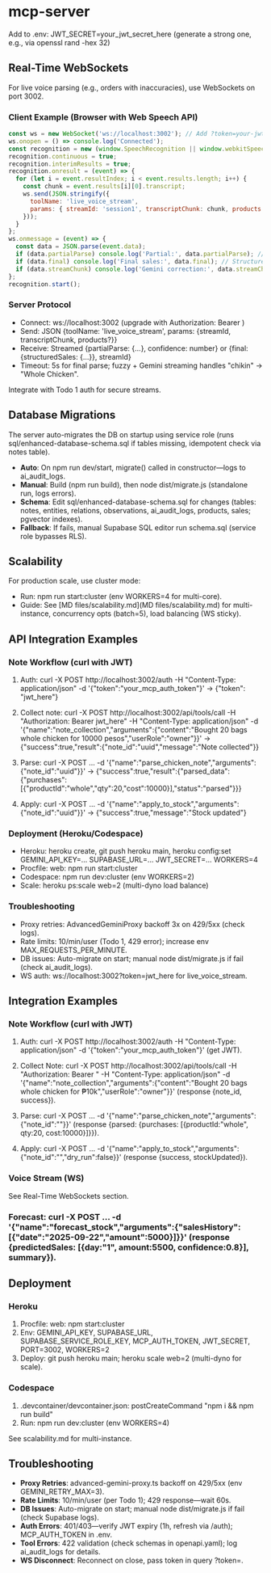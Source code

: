 # mcp-server

Add to .env:
JWT_SECRET=your_jwt_secret_here (generate a strong one, e.g., via openssl rand -hex 32)

## Real-Time WebSockets

For live voice parsing (e.g., orders with inaccuracies), use WebSockets on port 3002.

### Client Example (Browser with Web Speech API)
```javascript
const ws = new WebSocket('ws://localhost:3002'); // Add ?token=your-jwt for auth
ws.onopen = () => console.log('Connected');
const recognition = new (window.SpeechRecognition || window.webkitSpeechRecognition)();
recognition.continuous = true;
recognition.interimResults = true;
recognition.onresult = (event) => {
  for (let i = event.resultIndex; i < event.results.length; i++) {
    const chunk = event.results[i][0].transcript;
    ws.send(JSON.stringify({
      toolName: 'live_voice_stream',
      params: { streamId: 'session1', transcriptChunk: chunk, products: [{id: 'whole', name: 'Whole Chicken'}] }
    }));
  }
};
ws.onmessage = (event) => {
  const data = JSON.parse(event.data);
  if (data.partialParse) console.log('Partial:', data.partialParse); // e.g., {items: [{productId: 'whole', qty: 2}], confidence: 0.8}
  if (data.final) console.log('Final sales:', data.final); // Structured {items, payment}
  if (data.streamChunk) console.log('Gemini correction:', data.streamChunk);
};
recognition.start();
```

### Server Protocol
- Connect: ws://localhost:3002 (upgrade with Authorization: Bearer <jwt>)
- Send: JSON {toolName: 'live_voice_stream', params: {streamId, transcriptChunk, products?}}
- Receive: Streamed {partialParse: {...}, confidence: number} or {final: {structuredSales: {...}}, streamId}
- Timeout: 5s for final parse; fuzzy + Gemini streaming handles "chikin" → "Whole Chicken".

Integrate with Todo 1 auth for secure streams.

## Database Migrations

The server auto-migrates the DB on startup using service role (runs sql/enhanced-database-schema.sql if tables missing, idempotent check via notes table).

- **Auto**: On npm run dev/start, migrate() called in constructor—logs to ai_audit_logs.
- **Manual**: Build (npm run build), then node dist/migrate.js (standalone run, logs errors).
- **Schema**: Edit sql/enhanced-database-schema.sql for changes (tables: notes, entities, relations, observations, ai_audit_logs, products, sales; pgvector indexes).
- **Fallback**: If fails, manual Supabase SQL editor run schema.sql (service role bypasses RLS).

## Scalability

For production scale, use cluster mode:
- Run: npm run start:cluster (env WORKERS=4 for multi-core).
- Guide: See [MD files/scalability.md](MD files/scalability.md) for multi-instance, concurrency opts (batch=5), load balancing (WS sticky).

## API Integration Examples

### Note Workflow (curl with JWT)
1. Auth: curl -X POST http://localhost:3002/auth -H "Content-Type: application/json" -d '{"token":"your_mcp_auth_token"}' → {"token": "jwt_here"}

2. Collect note: curl -X POST http://localhost:3002/api/tools/call -H "Authorization: Bearer jwt_here" -H "Content-Type: application/json" -d '{"name":"note_collection","arguments":{"content":"Bought 20 bags whole chicken for 10000 pesos","userRole":"owner"}}' → {"success":true,"result":{"note_id":"uuid","message":"Note collected"}}

3. Parse: curl -X POST ... -d '{"name":"parse_chicken_note","arguments":{"note_id":"uuid"}}' → {"success":true,"result":{"parsed_data":{"purchases":[{"productId":"whole","qty":20,"cost":10000}],"status":"parsed"}}}

4. Apply: curl -X POST ... -d '{"name":"apply_to_stock","arguments":{"note_id":"uuid"}}' → {"success":true,"message":"Stock updated"}

### Deployment (Heroku/Codespace)
- Heroku: heroku create, git push heroku main, heroku config:set GEMINI_API_KEY=... SUPABASE_URL=... JWT_SECRET=... WORKERS=4
- Procfile: web: npm run start:cluster
- Codespace: npm run dev:cluster (env WORKERS=2)
- Scale: heroku ps:scale web=2 (multi-dyno load balance)

### Troubleshooting
- Proxy retries: AdvancedGeminiProxy backoff 3x on 429/5xx (check logs).
- Rate limits: 10/min/user (Todo 1, 429 error); increase env MAX_REQUESTS_PER_MINUTE.
- DB issues: Auto-migrate on start; manual node dist/migrate.js if fail (check ai_audit_logs).
- WS auth: ws://localhost:3002?token=jwt_here for live_voice_stream.

## Integration Examples

### Note Workflow (curl with JWT)
1. Auth: curl -X POST http://localhost:3002/auth -H "Content-Type: application/json" -d '{"token":"your_mcp_auth_token"}' (get JWT).

2. Collect Note: curl -X POST http://localhost:3002/api/tools/call -H "Authorization: Bearer <jwt>" -H "Content-Type: application/json" -d '{"name":"note_collection","arguments":{"content":"Bought 20 bags whole chicken for ₱10k","userRole":"owner"}}' (response {note_id, success}).

3. Parse: curl -X POST ... -d '{"name":"parse_chicken_note","arguments":{"note_id":"<id>"}}' (response {parsed: {purchases: [{productId:"whole", qty:20, cost:10000}]}}).

4. Apply: curl -X POST ... -d '{"name":"apply_to_stock","arguments":{"note_id":"<id>","dry_run":false}}' (response {success, stockUpdated}).

### Voice Stream (WS)
See Real-Time WebSockets section.

### Forecast: curl -X POST ... -d '{"name":"forecast_stock","arguments":{"salesHistory":[{"date":"2025-09-22","amount":5000}]}}' (response {predictedSales: [{day:"1", amount:5500, confidence:0.8}], summary}).

## Deployment

### Heroku
1. Procfile: web: npm start:cluster
2. Env: GEMINI_API_KEY, SUPABASE_URL, SUPABASE_SERVICE_ROLE_KEY, MCP_AUTH_TOKEN, JWT_SECRET, PORT=3002, WORKERS=2
3. Deploy: git push heroku main; heroku scale web=2 (multi-dyno for scale).

### Codespace
1. .devcontainer/devcontainer.json: postCreateCommand "npm i && npm run build"
2. Run: npm run dev:cluster (env WORKERS=4)

See scalability.md for multi-instance.

## Troubleshooting

- **Proxy Retries**: advanced-gemini-proxy.ts backoff on 429/5xx (env GEMINI_RETRY_MAX=3).
- **Rate Limits**: 10/min/user (per Todo 1); 429 response—wait 60s.
- **DB Issues**: Auto-migrate on start; manual node dist/migrate.js if fail (check Supabase logs).
- **Auth Errors**: 401/403—verify JWT expiry (1h, refresh via /auth); MCP_AUTH_TOKEN in .env.
- **Tool Errors**: 422 validation (check schemas in openapi.yaml); log ai_audit_logs for details.
- **WS Disconnect**: Reconnect on close, pass token in query ?token=<jwt>.